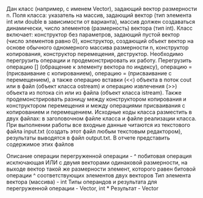 Дан класс (например, с именем Vector), задающий вектор размерности n. Поля
класса: указатель на массив, задающий вектор (тип элемента int или double в зависимости
от варианта), массив должен создаваться динамически, число элементов (размерность)
вектора (тип int). Класс включает: конструктор без параметров, задающий пустой вектор
(число элементов равно 0), конструктор, создающий объект вектор на основе обычного
одномерного массива размерности n, конструктор копирования, конструктор
перемещения, деструктор.
Необходимо перегрузить операции и продемонстрировать их работу. Перегрузить
операцию [] (обращение к элементу вектора по индексу), операцию = (присваивание с
копированием), операцию = (присваивание с перемещением), а также операцию вставки
(<<) объекта в поток cout или в файл (объект класса ostream) и операцию извлечения (>>)
объекта из потока cin или из файла (объект класса istream). Также продемонстрировать
разницу между конструктором копирования и конструктором перемещения и между
операциями присваивания с копированием и перемещением. Исходные коды класса
разместить в двух файлах: в заголовочном файле класса и файле реализации класса.
При выполнении работы все входные данные читаются из текстового файла
input.txt (создать этот файл любым текстовым редактором), результаты выводятся в
файл output.txt. В отчете представить содержимое этих файлов

Описание операции перегруженной операции - ^ побитовая операция исключающая ИЛИ с двумя векторами одинаковой размерности, на выходе вектор такой же размерности элемент, которого равен битовой операции ^ соответствующих элементов двух векторов
Тип элемента вектора (массива) - int
Типы операндов и результата для перегруженной операции - Vector, int * 
Результат - Vector
